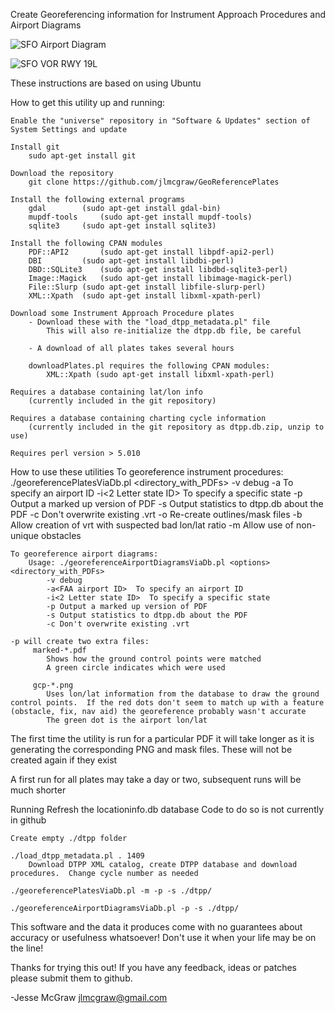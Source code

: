 Create Georeferencing information for Instrument Approach Procedures and Airport Diagrams

![SFO Airport Diagram](https://raw.github.com/jlmcgraw/GeoReferencePlates/master/screenshots/SFO-AD.png)

![SFO VOR RWY 19L](https://raw.github.com/jlmcgraw/GeoReferencePlates/master/screenshots/SFO-VOR-RWY-19L.png)

These instructions are based on using Ubuntu

How to get this utility up and running:

	Enable the "universe" repository in "Software & Updates" section of System Settings and update

	Install git
		sudo apt-get install git

	Download the repository
		git clone https://github.com/jlmcgraw/GeoReferencePlates

	Install the following external programs
		gdal 		(sudo apt-get install gdal-bin)
		mupdf-tools 	(sudo apt-get install mupdf-tools)
		sqlite3 	(sudo apt-get install sqlite3)

	Install the following CPAN modules
		PDF::API2   	(sudo apt-get install libpdf-api2-perl)
		DBI 		(sudo apt-get install libdbi-perl)
		DBD::SQLite3	(sudo apt-get install libdbd-sqlite3-perl) 
		Image::Magick	(sudo apt-get install libimage-magick-perl)
		File::Slurp	(sudo apt-get install libfile-slurp-perl)
		XML::Xpath 	(sudo apt-get install libxml-xpath-perl)

	Download some Instrument Approach Procedure plates
		- Download these with the "load_dtpp_metadata.pl" file
			This will also re-initialize the dtpp.db file, be careful

		- A download of all plates takes several hours
			
		downloadPlates.pl requires the following CPAN modules:
			XML::Xpath (sudo apt-get install libxml-xpath-perl)

	Requires a database containing lat/lon info 
		(currently included in the git repository)

	Requires a database containing charting cycle information
		(currently included in the git repository as dtpp.db.zip, unzip to use)

	Requires perl version > 5.010

How to use these utilities
	To georeference instrument procedures:
		 ./georeferencePlatesViaDb.pl <options> <directory_with_PDFs>
			-v debug
			-a<FAA airport ID>  To specify an airport ID
			-i<2 Letter state ID>  To specify a specific state
			-p Output a marked up version of PDF
			-s Output statistics to dtpp.db about the PDF
			-c Don't overwrite existing .vrt
			-o Re-create outlines/mask files
			-b Allow creation of vrt with suspected bad lon/lat ratio
			-m Allow use of non-unique obstacles
	
	To georeference airport diagrams:
		Usage: ./georeferenceAirportDiagramsViaDb.pl <options> <directory_with_PDFs>
			-v debug
			-a<FAA airport ID>  To specify an airport ID
			-i<2 Letter state ID>  To specify a specific state
			-p Output a marked up version of PDF
			-s Output statistics to dtpp.db about the PDF
			-c Don't overwrite existing .vrt

	-p will create two extra files:
		 marked-*.pdf
			Shows how the ground control points were matched
			A green circle indicates which were used 

		 gcp-*.png
			Uses lon/lat information from the database to draw the ground control points.  If the red dots don't seem to match up with a feature (obstacle, fix, nav aid) the georeference probably wasn't accurate
			The green dot is the airport lon/lat

The first time the utility is run for a particular PDF it will take longer as it is generating the corresponding PNG and mask files.  These will not be created again if they exist

A first run for all plates may take a day or two, subsequent runs will be much shorter

Running
	Refresh the locationinfo.db database
		Code to do so is not currently in github

	Create empty ./dtpp folder

	./load_dtpp_metadata.pl . 1409
		Download DTPP XML catalog, create DTPP database and download procedures.  Change cycle number as needed

	./georeferencePlatesViaDb.pl -m -p -s ./dtpp/

	./georeferenceAirportDiagramsViaDb.pl -p -s ./dtpp/

This software and the data it produces come with no guarantees about accuracy or usefulness whatsoever!  Don't use it when your life may be on the line!

Thanks for trying this out!  If you have any feedback, ideas or patches please submit them to github.

-Jesse McGraw
jlmcgraw@gmail.com